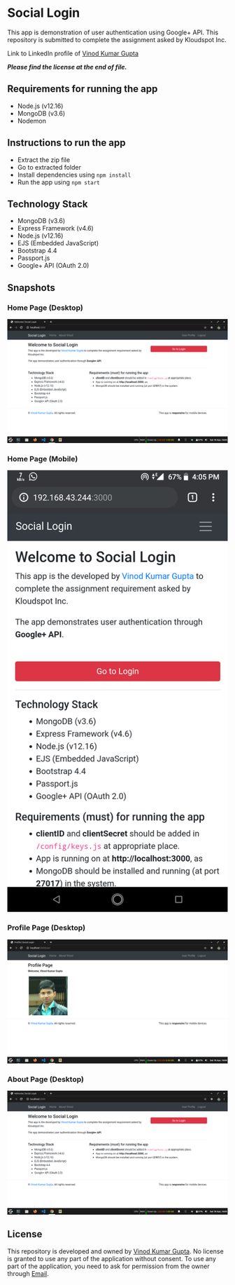 # Social Login

This app is demonstration of user authentication using Google+ API. This repository is submitted to complete the assignment asked by Kloudspot Inc.

Link to LinkedIn profile of [Vinod Kumar Gupta](https://linkedin.com/in/vkgupta857)

***Please find the license at the end of file.***

## Requirements for running the app

 - Node.js (v12.16)
 - MongoDB (v3.6)
 - Nodemon

## Instructions to run the app

 - Extract the zip file
 - Go to extracted folder
 - Install dependencies using `npm install`
 - Run the app using `npm start`

## Technology Stack

 - MongoDB (v3.6)
 - Express Framework (v4.6)
 - Node.js (v12.16)
 - EJS (Embedded JavaScript)
 - Bootstrap 4.4
 - Passport.js
 - Google+ API (OAuth 2.0)

## Snapshots

### Home Page (Desktop)

![Home Page](./public/images/home.png)

### Home Page (Mobile)

![Home Page](./public/images/mobile.png)

### Profile Page (Desktop)

![Home Page](./public/images/profile.png)

### About Page (Desktop)

![Home Page](./public/images/home.png)

## License

This repository is developed and owned by [Vinod Kumar Gupta](https://github.com/vkgupta857). No license is granted to use any part of the application without consent. To use any part of the application, you need to ask for permission from the owner through [Email](mailto:vkgupta857@gmail.com).